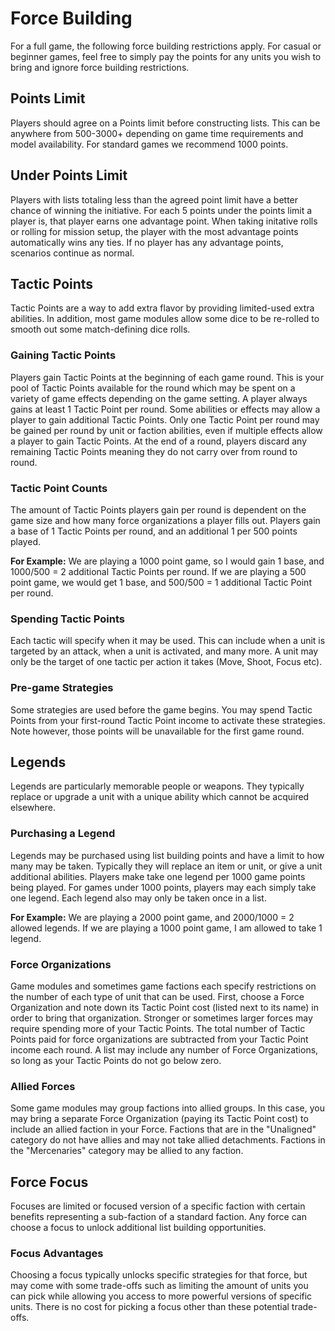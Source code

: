 # Force Building
For a full game, the following force building restrictions apply. For casual or beginner games, feel free to simply pay the points for any units you wish to bring and ignore force building restrictions.
## Points Limit
Players should agree on a Points limit before constructing lists. This can be anywhere from 500-3000+ depending on game time requirements and model availability.
For standard games we recommend 1000 points.
## Under Points Limit
Players with lists totaling less than the agreed point limit have a better chance of winning the initiative. For each 5 points under the points limit a player is, that player earns one advantage point. When taking initative rolls or rolling for mission setup, the player with the most advantage points automatically wins any ties. If no player has any advantage points, scenarios continue as normal.
## Tactic Points
Tactic Points are a way to add extra flavor by providing limited-used extra abilities. In addition, most game modules allow some dice to be re-rolled to smooth out some match-defining dice rolls.
### Gaining Tactic Points
Players gain Tactic Points at the beginning of each game round. This is your pool of Tactic Points available for the round which may be spent on a variety of game effects depending on the game setting. A player always gains at least 1 Tactic Point per round. Some abilities or effects may allow a player to gain additional Tactic Points. Only one Tactic Point per round may be gained per round by unit or faction abilities, even if multiple effects allow a player to gain Tactic Points. At the end of a round, players discard any remaining Tactic Points meaning they do not carry over from round to round.

### Tactic Point Counts
The amount of Tactic Points players gain per round is dependent on the game size and how many force organizations a player fills out. Players gain a base of 1 Tactic Points per round, and an additional 1 per 500 points played.

__For Example:__ We are playing a 1000 point game, so I would gain 1 base, and 1000/500 = 2 additional Tactic Points per round. If we are playing a 500 point game, we would get 1 base, and 500/500 = 1 additional Tactic Point per round.
### Spending Tactic Points
Each tactic will specify when it may be used. This can include when a unit is targeted by an attack, when a unit is activated, and many more. A unit may only be the target of one tactic per action it takes (Move, Shoot, Focus etc).

### Pre-game Strategies
Some strategies are used before the game begins. You may spend Tactic Points from your first-round Tactic Point income to activate these strategies. Note however, those points will be unavailable for the first game round.

## Legends
Legends are particularly memorable people or weapons. They typically replace or upgrade a unit with a unique ability which cannot be acquired elsewhere.

### Purchasing a Legend
Legends may be purchased using list building points and have a limit to how many may be taken. Typically they will replace an item or unit, or give a unit additional abilities. Players make take one legend per 1000 game points being played. For games under 1000 points, players may each simply take one legend. Each legend also may only be taken once in a list.

__For Example:__ We are playing a 2000 point game, and 2000/1000 = 2 allowed legends. If we are playing a 1000 point game, I am allowed to take 1 legend.

### Force Organizations
Game modules and sometimes game factions each specify restrictions on the number of each type of unit that can be used. First, choose a Force Organization and note down its Tactic Point cost (listed next to its name) in order to bring that organization. Stronger or sometimes larger forces may require spending more of your Tactic Points. The total number of Tactic Points paid for force organizations are subtracted from your Tactic Point income each round. A list may include any number of Force Organizations, so long as your Tactic Points do not go below zero.
### Allied Forces
Some game modules may group factions into allied groups. In this case, you may bring a separate Force Organization (paying its Tactic Point cost) to include an allied faction in your Force. Factions that are in the "Unaligned" category do not have allies and may not take allied detachments. Factions in the "Mercenaries" category may be allied to any faction.
## Force Focus
Focuses are limited or focused version of a specific faction with certain benefits representing a sub-faction of a standard faction. Any force can choose a focus to unlock additional list building opportunities.
### Focus Advantages
Choosing a focus typically unlocks specific strategies for that force, but may come with some trade-offs such as limiting the amount of units you can pick while allowing you access to more powerful versions of specific units. There is no cost for picking a focus other than these potential trade-offs.